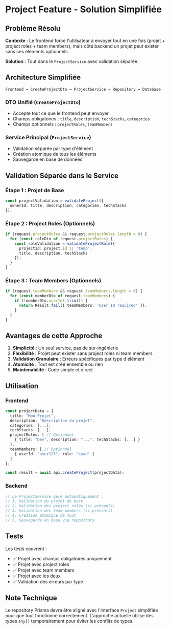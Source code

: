 # Project Feature - Solution Simplifiée

## Problème Résolu

**Contexte** : Le frontend force l'utilisateur à envoyer tout en une fois (projet + project roles + team members), mais côté backend un projet peut exister sans ces éléments optionnels.

**Solution** : Tout dans le `ProjectService` avec validation séparée.

## Architecture Simplifiée

```
Frontend → CreateProjectDto → ProjectService → Repository → Database
```

### **DTO Unifié** (`CreateProjectDto`)
- Accepte tout ce que le frontend peut envoyer
- Champs obligatoires : `title`, `description`, `techStacks`, `categories`
- Champs optionnels : `projectRoles`, `teamMembers`

### **Service Principal** (`ProjectService`)
- Validation séparée par type d'élément
- Création atomique de tous les éléments
- Sauvegarde en base de données

## Validation Séparée dans le Service

### **Étape 1 : Projet de Base**
```typescript
const projectValidation = validateProject({
  ownerId, title, description, categories, techStacks
});
```

### **Étape 2 : Project Roles (Optionnels)**
```typescript
if (request.projectRoles && request.projectRoles.length > 0) {
  for (const roleDto of request.projectRoles) {
    const roleValidation = validateProjectRole({
      projectId: project.id || 'temp',
      title, description, techStacks
    });
  }
}
```

### **Étape 3 : Team Members (Optionnels)**
```typescript
if (request.teamMembers && request.teamMembers.length > 0) {
  for (const memberDto of request.teamMembers) {
    if (!memberDto.userId?.trim()) {
      return Result.fail({ teamMembers: 'User ID required' });
    }
  }
}
```

## Avantages de cette Approche

1. **Simplicité** : Un seul service, pas de sur-ingénierie
2. **Flexibilité** : Projet peut exister sans project roles ni team members
3. **Validation Granulaire** : Erreurs spécifiques par type d'élément
4. **Atomicité** : Tout est créé ensemble ou rien
5. **Maintenabilité** : Code simple et direct

## Utilisation

### Frontend
```typescript
const projectData = {
  title: "Mon Projet",
  description: "Description du projet",
  categories: [...],
  techStacks: [...],
  projectRoles: [ // Optionnel
    { title: "Dev", description: "...", techStacks: [...] }
  ],
  teamMembers: [ // Optionnel
    { userId: "user123", role: "Lead" }
  ]
};

const result = await api.createProject(projectData);
```

### Backend
```typescript
// Le ProjectService gère automatiquement :
// 1. Validation du projet de base
// 2. Validation des project roles (si présents)
// 3. Validation des team members (si présents)
// 4. Création atomique de tout
// 5. Sauvegarde en base via repository
```

## Tests

Les tests couvrent :
- ✅ Projet avec champs obligatoires uniquement
- ✅ Projet avec project roles
- ✅ Projet avec team members  
- ✅ Projet avec les deux
- ✅ Validation des erreurs par type

## Note Technique

Le repository Prisma devra être aligné avec l'interface `Project` simplifiée pour que tout fonctionne correctement. L'approche actuelle utilise des types `any[]` temporairement pour éviter les conflits de types.
